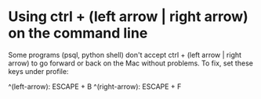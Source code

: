 # Using ctrl + (left arrow | right arrow) on the command line

Some programs (psql, python shell) don't accept ctrl + (left arrow | right arrow) to go forward or back on the Mac without problems. To fix, set these keys under profile:

^(left-arrow): ESCAPE + B
^(right-arrow): ESCAPE + F


